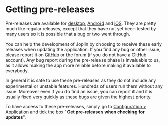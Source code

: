 # Getting pre-releases

Pre-releases are available for [desktop](https://github.com/laurent22/joplin/releases), [Android](https://github.com/laurent22/joplin-android/tags) and [iOS](https://testflight.apple.com/join/p5iLVzrG). They are pretty much like regular releases, except that they have not yet been tested by many users so it is possible that a bug or two went through.

You can help the development of Joplin by choosing to receive these early releases when updating the application. If you find any bug or other issue, please report it on [GitHub](https://github.com/laurent22/joplin/issues) or the forum (if you do not have a GitHub account). Any bug report during the pre-release phase is invaluable to us, as it allows making the app more reliable before making it available to everybody.

In general it is safe to use these pre-releases as they do not include any experimental or unstable features. Hundreds of users run them without any issue. Moreover even if you do find an issue, you can report it and it is usually fixed very quickly as these bugs are given the highest priority.

To have access to these pre-releases, simply go to [Configuration &gt; Application](https://github.com/laurent22/joplin/blob/dev/readme/apps/config_screen.md) and tick the box "**Get pre-releases when checking for updates**".
